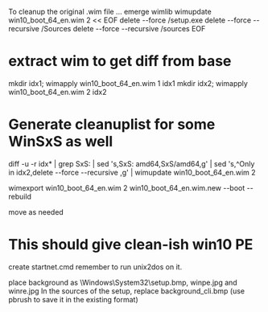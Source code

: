 To cleanup the original .wim file ...
emerge wimlib
wimupdate win10_boot_64_en.wim 2 << EOF
delete --force /setup.exe
delete --force --recursive /Sources
delete --force --recursive /sources
EOF

# extract wim to get diff from base
mkdir idx1; wimapply win10_boot_64_en.wim 1 idx1
mkdir idx2; wimapply win10_boot_64_en.wim 2 idx2

# Generate cleanuplist for some WinSxS as well
diff -u -r idx* | grep SxS: | sed 's,SxS: amd64,SxS/amd64,g' | sed 's,^Only in idx2,delete --force --recursive ,g' | wimupdate win10_boot_64_en.wim 2

wimexport win10_boot_64_en.wim 2 win10_boot_64_en.wim.new --boot --rebuild

move as needed
# This should give clean-ish win10 PE

create startnet.cmd
remember to run unix2dos on it.

place background as \Windows\System32\setup.bmp, winpe.jpg and winre.jpg
In the sources of the setup, replace background_cli.bmp (use pbrush to save it in the existing format)


